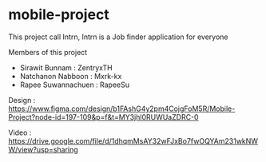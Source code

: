 # mobile-project
This project call Intrn, Intrn is a Job finder application for everyone

Members of this project
- Sirawit Bunnam : ZentryxTH
- Natchanon Nabboon : Mxrk-kx
- Rapee Suwannachuen : RapeeSu

Design :
https://www.figma.com/design/b1FAshG4y2pm4CojgFoM5R/Mobile-Project?node-id=197-109&p=f&t=MY3jhl0RUWUaZDRC-0

Video : https://drive.google.com/file/d/1dhqmMsAY32wFJxBo7fwOQYAm231wkNWW/view?usp=sharing
